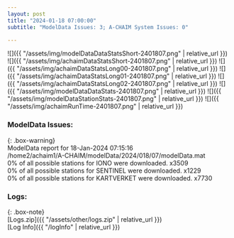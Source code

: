 ```yaml
---
layout: post
title: "2024-01-18 07:00:00"
subtitle: "ModelData Issues: 3; A-CHAIM System Issues: 0"

---
```


![]({{ "/assets/img/modelDataDataStatsShort-2401807.png" | relative_url }})
![]({{ "/assets/img/achaimDataStatsShort-2401807.png" | relative_url }})
![]({{ "/assets/img/achaimDataStatsLong00-2401807.png" | relative_url }})
![]({{ "/assets/img/achaimDataStatsLong01-2401807.png" | relative_url }})
![]({{ "/assets/img/achaimDataStatsLong02-2401807.png" | relative_url }})
![]({{ "/assets/img/modelDataDataStats-2401807.png" | relative_url }})
![]({{ "/assets/img/modelDataStationStats-2401807.png" | relative_url }})
![]({{ "/assets/img/achaimRunTime-2401807.png" | relative_url }})


### ModelData Issues:  
  
{: .box-warning}  
 ModelData report for 18-Jan-2024 07:15:16   
 /home2/achaim1/A-CHAIM/modelData/2024/018/07/modelData.mat   
 0% of all possible stations for IONO were downloaded. x3509   
 0% of all possible stations for SENTINEL were downloaded. x1229   
 0% of all possible stations for KARTVERKET were downloaded. x7730   
  


### Logs:  
  
{: .box-note}  
[Logs.zip]({{ "/assets/other/logs.zip" | relative_url }})  
[Log Info]({{ "/logInfo" | relative_url }})  
